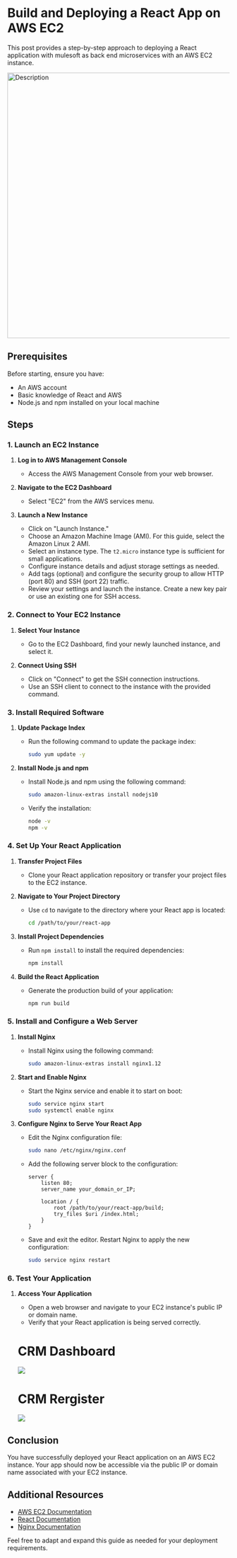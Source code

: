 # Build and Deploying a React App on AWS EC2

This post provides a step-by-step approach to deploying a React application with mulesoft as back end microservices  with an AWS EC2 instance. <br/>


<img src="/images/crm-tb2.png" alt="Description" width="600" height="600">

## Prerequisites

Before starting, ensure you have:
- An AWS account
- Basic knowledge of React and AWS
- Node.js and npm installed on your local machine

## Steps

### 1. Launch an EC2 Instance

1. **Log in to AWS Management Console**
   - Access the AWS Management Console from your web browser.

2. **Navigate to the EC2 Dashboard**
   - Select "EC2" from the AWS services menu.

3. **Launch a New Instance**
   - Click on "Launch Instance."
   - Choose an Amazon Machine Image (AMI). For this guide, select the Amazon Linux 2 AMI.
   - Select an instance type. The `t2.micro` instance type is sufficient for small applications.
   - Configure instance details and adjust storage settings as needed.
   - Add tags (optional) and configure the security group to allow HTTP (port 80) and SSH (port 22) traffic.
   - Review your settings and launch the instance. Create a new key pair or use an existing one for SSH access.

### 2. Connect to Your EC2 Instance

1. **Select Your Instance**
   - Go to the EC2 Dashboard, find your newly launched instance, and select it.

2. **Connect Using SSH**
   - Click on "Connect" to get the SSH connection instructions.
   - Use an SSH client to connect to the instance with the provided command.

### 3. Install Required Software

1. **Update Package Index**
   - Run the following command to update the package index:

     ```bash
     sudo yum update -y
     ```

2. **Install Node.js and npm**
   - Install Node.js and npm using the following command:

     ```bash
     sudo amazon-linux-extras install nodejs10
     ```

   - Verify the installation:

     ```bash
     node -v
     npm -v
     ```

### 4. Set Up Your React Application

1. **Transfer Project Files**
   - Clone your React application repository or transfer your project files to the EC2 instance.

2. **Navigate to Your Project Directory**
   - Use `cd` to navigate to the directory where your React app is located:

     ```bash
     cd /path/to/your/react-app
     ```

3. **Install Project Dependencies**
   - Run `npm install` to install the required dependencies:

     ```bash
     npm install
     ```

4. **Build the React Application**
   - Generate the production build of your application:

     ```bash
     npm run build
     ```

### 5. Install and Configure a Web Server

1. **Install Nginx**
   - Install Nginx using the following command:

     ```bash
     sudo amazon-linux-extras install nginx1.12
     ```

2. **Start and Enable Nginx**
   - Start the Nginx service and enable it to start on boot:

     ```bash
     sudo service nginx start
     sudo systemctl enable nginx
     ```

3. **Configure Nginx to Serve Your React App**
   - Edit the Nginx configuration file:

     ```bash
     sudo nano /etc/nginx/nginx.conf
     ```

   - Add the following server block to the configuration:

     ```nginx
     server {
         listen 80;
         server_name your_domain_or_IP;

         location / {
             root /path/to/your/react-app/build;
             try_files $uri /index.html;
         }
     }
     ```

   - Save and exit the editor. Restart Nginx to apply the new configuration:

     ```bash
     sudo service nginx restart
     ```

### 6. Test Your Application

1. **Access Your Application**
   - Open a web browser and navigate to your EC2 instance's public IP or domain name.
   - Verify that your React application is being served correctly.
  
   # CRM Dashboard
    ![](/images/crm-dashboard.png)
   # CRM Rergister
    ![](/images/crm-register.png) 

## Conclusion

You have successfully deployed your React application on an AWS EC2 instance. Your app should now be accessible via the public IP or domain name associated with your EC2 instance.

## Additional Resources

- [AWS EC2 Documentation](https://docs.aws.amazon.com/ec2/index.html)
- [React Documentation](https://reactjs.org/docs/getting-started.html)
- [Nginx Documentation](https://nginx.org/en/docs/)

Feel free to adapt and expand this guide as needed for your deployment requirements.

